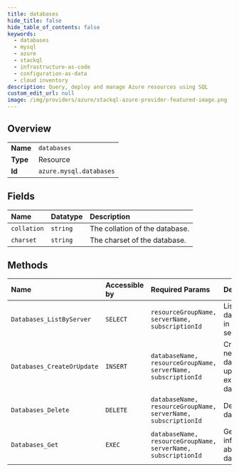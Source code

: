 ```yaml
---
title: databases
hide_title: false
hide_table_of_contents: false
keywords:
  - databases
  - mysql
  - azure    
  - stackql
  - infrastructure-as-code
  - configuration-as-data
  - cloud inventory
description: Query, deploy and manage Azure resources using SQL
custom_edit_url: null
image: /img/providers/azure/stackql-azure-provider-featured-image.png
---
```

  
    

## Overview
<table><tbody>
<tr><td><b>Name</b></td><td><code>databases</code></td></tr>
<tr><td><b>Type</b></td><td>Resource</td></tr>
<tr><td><b>Id</b></td><td><code>azure.mysql.databases</code></td></tr>
</tbody></table>

## Fields
| Name | Datatype | Description |
|:-----|:---------|:------------|
| `collation` | `string` | The collation of the database. |
| `charset` | `string` | The charset of the database. |
## Methods
| Name | Accessible by | Required Params | Description |
|:-----|:--------------|:----------------|:------------|
| `Databases_ListByServer` | `SELECT` | `resourceGroupName, serverName, subscriptionId` | List all the databases in a given server. |
| `Databases_CreateOrUpdate` | `INSERT` | `databaseName, resourceGroupName, serverName, subscriptionId` | Creates a new database or updates an existing database. |
| `Databases_Delete` | `DELETE` | `databaseName, resourceGroupName, serverName, subscriptionId` | Deletes a database. |
| `Databases_Get` | `EXEC` | `databaseName, resourceGroupName, serverName, subscriptionId` | Gets information about a database. |
